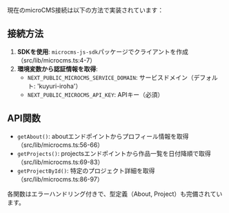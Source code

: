 現在のmicroCMS接続は以下の方法で実装されています：

## 接続方法
1. **SDKを使用**: `microcms-js-sdk`パッケージでクライアントを作成（src/lib/microcms.ts:4-7）
2. **環境変数から認証情報を取得**:
   - `NEXT_PUBLIC_MICROCMS_SERVICE_DOMAIN`: サービスドメイン（デフォルト: 'kuyuri-iroha'）
   - `NEXT_PUBLIC_MICROCMS_API_KEY`: APIキー（必須）

## API関数
- `getAbout()`: aboutエンドポイントからプロフィール情報を取得（src/lib/microcms.ts:56-66）
- `getProjects()`: projectsエンドポイントから作品一覧を日付降順で取得（src/lib/microcms.ts:69-83）
- `getProjectById()`: 特定のプロジェクト詳細を取得（src/lib/microcms.ts:86-97）

各関数はエラーハンドリング付きで、型定義（About, Project）も完備されています。
